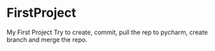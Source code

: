 # FirstProject
My First Project
Try to create, commit, pull the rep to pycharm, create branch and merge the repo.
